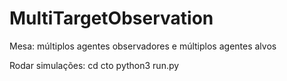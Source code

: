 # MultiTargetObservation
Mesa: múltiplos agentes observadores e múltiplos agentes alvos

Rodar simulações:
cd cto
python3 run.py
